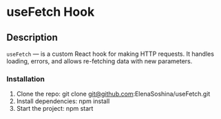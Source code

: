 # useFetch Hook

## Description

`useFetch` — is a custom React hook for making HTTP requests. It handles loading, errors, and allows re-fetching data with new parameters.


### Installation
1. Clone the repo:
git clone git@github.com:ElenaSoshina/useFetch.git
2. Install dependencies:
npm install
3. Start the project:
npm start
